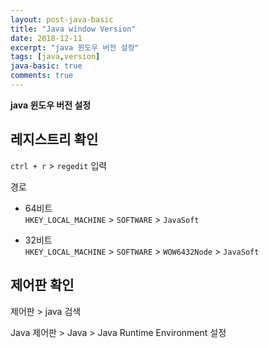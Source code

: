 ```yaml
---
layout: post-java-basic
title: "Java window Version"
date: 2018-12-11
excerpt: "java 윈도우 버전 설정"
tags: [java,version]
java-basic: true
comments: true
---
```


**java 윈도우 버전 설정**  


## 레지스트리 확인

`ctrl + r` > `regedit` 입력  

경로  
 - 64비트  
`HKEY_LOCAL_MACHINE` > `SOFTWARE` > `JavaSoft`  

 - 32비트  
`HKEY_LOCAL_MACHINE` > `SOFTWARE` > `WOW6432Node` > `JavaSoft`  


## 제어판 확인

 제어판 > java 검색  

 Java 제어판 > Java > Java Runtime Environment 설정  
